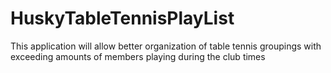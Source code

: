 # HuskyTableTennisPlayList

This application will allow better organization of table tennis groupings with exceeding amounts of members playing during the club times
